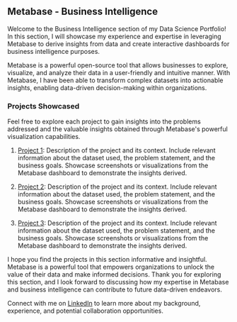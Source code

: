 ## Metabase - Business Intelligence

Welcome to the Business Intelligence section of my Data Science Portfolio! In this section, I will showcase my experience and expertise in leveraging Metabase to derive insights from data and create interactive dashboards for business intelligence purposes.

Metabase is a powerful open-source tool that allows businesses to explore, visualize, and analyze their data in a user-friendly and intuitive manner. With Metabase, I have been able to transform complex datasets into actionable insights, enabling data-driven decision-making within organizations.

### Projects Showcased

Feel free to explore each project to gain insights into the problems addressed and the valuable insights obtained through Metabase's powerful visualization capabilities.

1. [Project 1](./project1): Description of the project and its context. Include relevant information about the dataset used, the problem statement, and the business goals. Showcase screenshots or visualizations from the Metabase dashboard to demonstrate the insights derived.

2. [Project 2](./project2): Description of the project and its context. Include relevant information about the dataset used, the problem statement, and the business goals. Showcase screenshots or visualizations from the Metabase dashboard to demonstrate the insights derived.

3. [Project 3](./project3): Description of the project and its context. Include relevant information about the dataset used, the problem statement, and the business goals. Showcase screenshots or visualizations from the Metabase dashboard to demonstrate the insights derived.


I hope you find the projects in this section informative and insightful. Metabase is a powerful tool that empowers organizations to unlock the value of their data and make informed decisions. Thank you for exploring this section, and I look forward to discussing how my expertise in Metabase and business intelligence can contribute to future data-driven endeavors.

Connect with me on [LinkedIn](https://www.linkedin.com/in/pedrocerejeira/) to learn more about my background, experience, and potential collaboration opportunities.

